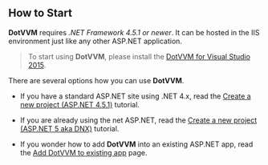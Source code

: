 ## How to Start

**DotVVM** requires _.NET Framework 4.5.1 or newer_. It can be hosted in the IIS environment just like any other ASP.NET application.

> To start using **DotVVM**, please install the [DotVVM for Visual Studio 2015](/download/vsix_free).

There are several options how you can use **DotVVM**.

* If you have a standard ASP.NET site using .NET 4.x, read the [Create a new project (ASP.NET 4.5.1)](/docs/tutorials/how-to-start-dotnet-451) tutorial.

* If you are already using the net ASP.NET, read the [Create a new project (ASP.NET 5 aka DNX)](/docs/tutorials/how-to-start-dnx) tutorial.

* If you wonder how to add **DotVVM** into an existing ASP.NET app, read the [Add DotVVM to existing app](/docs/tutorials/how-to-start-existing-app) page.
